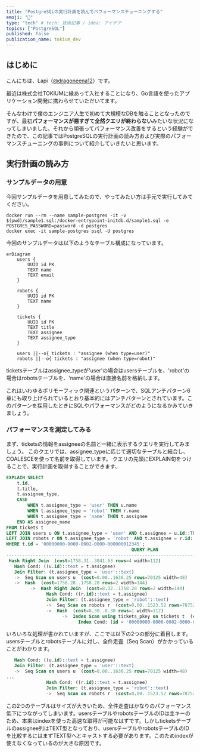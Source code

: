 ```yaml
---
title: "PostgreSQLの実行計画を読んでパフォーマンスチューニングする"
emoji: "🔭"
type: "tech" # tech: 技術記事 / idea: アイデア
topics: ["PostgreSQL"]
published: false
publication_name: tokium_dev
---
```


## はじめに
こんにちは、Lapi（[@dragoneena12](https://github.com/dragoneena12)）です。

最近は株式会社TOKIUMに縁あって入社することになり、Go言語を使ったアプリケーション開発に携わらせていただいてます。

そんなわけで僕のエンジニア人生で初めて大規模なDBを触ることとなったのですが、最初**パフォーマンスが悪すぎて全然クエリが終わらない**みたいな状況になってしまいました。それから頑張ってパフォーマンス改善をするという経験ができたので、この記事ではPostgreSQLの実行計画の読み方および実際のパフォーマンスチューニングの事例について紹介していきたいと思います。

## 実行計画の読み方

### サンプルデータの用意

今回サンプルデータを用意してみたので、やってみたい方は手元で実行してみてください。

```console
docker run --rm --name sample-postgres -it -v $(pwd)/sample1.sql:/docker-entrypoint-initdb.d/sample1.sql -e POSTGRES_PASSWORD=password -d postgres
docker exec -it sample-postgres psql -U postgres
```

今回のサンプルデータは以下のようなテーブル構成になっています。

```mermaid
erDiagram
    users {
        UUID id PK
        TEXT name
        TEXT email
    }
    
    robots {
        UUID id PK
        TEXT name
    }
    
    tickets {
        UUID id PK
        TEXT title
        TEXT assignee
        TEXT assignee_type
    }
    
    users ||--o{ tickets : "assignee (when type=user)"
    robots ||--o{ tickets : "assignee (when type=robot)"
```

ticketsテーブルはassignee_typeが'user'の場合はusersテーブルを、'robot'の場合はrobotsテーブルを、'name'の場合は直接名前を格納します。

これはいわゆるポリモーフィック関連というパターンで、SQLアンチパターン6章にも取り上げられているとおり基本的にはアンチパターンとされています。このパターンを採用したときにSQLやパフォーマンスがどのようになるかみていきましょう。

### パフォーマンスを測定してみる

まず、ticketsの情報をassigneeの名前と一緒に表示するクエリを実行してみましょう。
このクエリでは、assignee_typeに応じて適切なテーブルと結合し、COALESCEを使って名前を取得しています。
クエリの先頭にEXPLAIN句をつけることで、実行計画を取得することができます、

```sql
EXPLAIN SELECT 
    t.id,
    t.title,
    t.assignee_type,
    CASE 
        WHEN t.assignee_type = 'user' THEN u.name
        WHEN t.assignee_type = 'robot' THEN r.name
        WHEN t.assignee_type = 'name' THEN t.assignee
    END AS assignee_name
FROM tickets t
LEFT JOIN users u ON t.assignee_type = 'user' AND t.assignee = u.id::TEXT
LEFT JOIN robots r ON t.assignee_type = 'robot' AND t.assignee = r.id::TEXT
WHERE t.id = '00000000-0000-0002-0000-000000012345';
                                               QUERY PLAN                                               
--------------------------------------------------------------------------------------------------------
 Hash Right Join  (cost=1758.31..3841.63 rows=4 width=112)
   Hash Cond: ((u.id)::text = t.assignee)
   Join Filter: (t.assignee_type = 'user'::text)
   ->  Seq Scan on users u  (cost=0.00..1636.25 rows=70125 width=48)
   ->  Hash  (cost=1758.28..1758.28 rows=2 width=144)
         ->  Hash Right Join  (cost=8.32..1758.28 rows=2 width=144)
               Hash Cond: ((r.id)::text = t.assignee)
               Join Filter: (t.assignee_type = 'robot'::text)
               ->  Seq Scan on robots r  (cost=0.00..1523.52 rows=78752 width=48)
               ->  Hash  (cost=8.30..8.30 rows=1 width=112)
                     ->  Index Scan using tickets_pkey on tickets t  (cost=0.29..8.30 rows=1 width=112)
                           Index Cond: (id = '00000000-0000-0002-0000-000000012345'::uuid)
```

いろいろな処理が書かれていますが、ここでは以下の2つの部分に着目します。usersテーブルとrobotsテーブルに対し、全件走査（Seq Scan）がかかっていることがわかります。

```sql
   Hash Cond: ((u.id)::text = t.assignee)
   Join Filter: (t.assignee_type = 'user'::text)
   ->  Seq Scan on users u  (cost=0.00..1636.25 rows=70125 width=48)
...
               Hash Cond: ((r.id)::text = t.assignee)
               Join Filter: (t.assignee_type = 'robot'::text)
               ->  Seq Scan on robots r  (cost=0.00..1523.52 rows=78752 width=48)
```

この2つのテーブルはサイズが大きいため、全件走査はかなりのパフォーマンス低下につながってしまいます。usersテーブルやrobotsテーブルのIDは主キーのため、本来はindexを使った高速な取得が可能なはずです。しかしticketsテーブルのassignee列はTEXT型となっており、usersテーブルやrobotsテーブルのIDを比較するにはまずTEXT型へとキャストする必要があります。このためindexが使えなくなっているのが大きな原因です。


